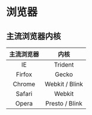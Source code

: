 # 浏览器

## 主流浏览器内核

| 主流浏览器 |      内核      |
| :--------: | :------------: |
|     IE     |    Trident     |
|   Firfox   |     Gecko      |
|   Chrome   | Webkit / Blink |
|   Safari   |     Webkit     |
|   Opera    | Presto / Blink |
